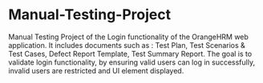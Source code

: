 # Manual-Testing-Project
Manual Testing Project of the Login functionality of the OrangeHRM web application. It includes documents such as : Test Plan, Test Scenarios &amp; Test Cases, Defect Report Template, Test Summary Report. The goal is to validate login functionality, by ensuring valid users can log in successfully, invalid users are restricted and UI element displayed.
